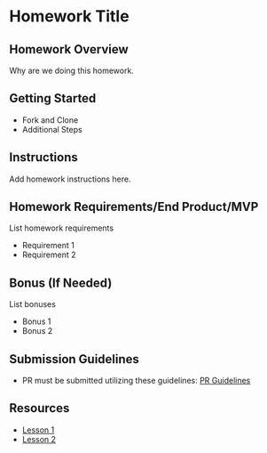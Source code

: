 # Homework Title

## Homework Overview

Why are we doing this homework.

## Getting Started
  - Fork and Clone
  - Additional Steps
  
## Instructions
Add homework instructions here.

## Homework Requirements/End Product/MVP

List homework requirements

- Requirement 1
- Requirement 2

## Bonus (If Needed)

List bonuses
- Bonus 1
- Bonus 2

## Submission Guidelines
- PR must be submitted utilizing these guidelines: [PR Guidelines](https://github.com/SEI-R-1-25/Pull-Request-Template)

## Resources
- [Lesson 1]()
- [Lesson 2]()
